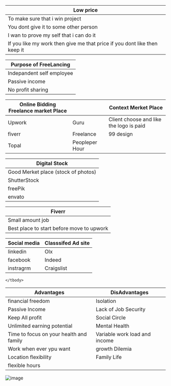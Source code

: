 
 <table>
    <thead>
      <tr>
        <th>Low price</th>
      </tr>
    </thead>
    <tbody>
        <tr>
            <td>To make sure that i win project</td>
        </tr>
        <tr>
            <td>You dont give it to some other person</td>
        </tr>
        <tr>
            <td>I wan to prove my self that i can do it</td>
        </tr>
        <tr>
            <td>If you like my work then give me that price if you dont like then keep it</td>
        </tr>
    </tbody>
  </table>
   <table>
    <thead>
      <tr>
        <th>Purpose of FreeLancing</th>
      </tr>
    </thead>
    <tbody>
        <tr>
            <td>Indepandent self employee</td>
        </tr>
        <tr>
            <td>Passive income </td>
        </tr>
        <tr>
            <td>No profit sharing</td>
        </tr>
    </tbody>
  </table>
  
   <table>
    <thead>
      <tr>
        <th>Online Bidding Freelance market Place</th>
        <th></th>
        <th>Context Merket Place</th>
      </tr>
    </thead>
    <tbody>
        <tr>
            <td>Upwork</td>
            <td>Guru</td>
            <td>Client choose and like the logo is paid</td>          
        </tr>
        <tr>
            <td>fiverr</td>
            <td>Freelance</td>
            <td>99 design</td>
        </tr>
        <tr>
            <td>Topal</td>
            <td>Peopleper Hour</td>
        </tr>
    </tbody>
  </table>
   <table>
    <thead>
      <tr>
        <th>Digital Stock</th>
      </tr>
    </thead>
    <tbody>
        <tr>
            <td>Good Merket place (stock of photos)</td>
        </tr>
        <tr>
            <td>ShutterStock</td>
        </tr>
         <tr>
           <td>freePik</td>
        </tr>
        <tr>
            <td>envato</td>
        </tr>
    </tbody>
  </table>
   <table>
    <thead>
      <tr>
        <th>Fiverr</th>
      </tr>
    </thead>
    <tbody>
        <tr>
            <td>Small amount job</td>
        </tr>
        <tr>
            <td>Best place to start before move to upwork</td>
        </tr>
    </tbody>
  </table>
     <table>
    <thead>
      <tr>
        <th>Social media</th>
        <th>Classsifed Ad site</th>
      </tr>
    </thead>
    <tbody>
        <tr>
            <td>linkedin</td>
            <td>Olx</td>
        </tr>
        <tr>
            <td>facebook</td>
            <td>Indeed</td>
        </tr>
        <tr>
            <td>instragrm</td>
            <td>Craigslist</td>
        </tr>
    </tbody>
  </table>
 <table>
    <thead>
      <tr>
        <th>Advantages</th>
        <th>DisAdvantages</th>     
      </tr>
    </thead>
    <tbody>
        <tr>
            <td>financial freedom</td>
            <td>Isolation</td>
        </tr>
        <tr>
            <td>Passive Income</td>
            <td>Lack of Job Security</td>        
        </tr>
        <tr>
            <td>Keep All profit</td>
            <td>Social Circle</td>        
        </tr>
        <tr>
            <td>Unlimited earning potential</td>
            <td>Mental Health</td>      
        </tr>
       <tr>
            <td>Time to focus on your health and family</td>
            <td>Variable work load and income</td>    
        </tr>
        <tr>
             <td>Work when ever ypu want</td>
             <td>growth Dilemia</td>
          </tr>
         <tr>
            <td>Location flexibility</td>
            <td>Family Life</td>
          </tr>
          <tr>
            <td>flexible hours</td>
        </tr>

    </tbody>
  </table>

  ![image](https://github.com/princit/FreeLancing/assets/29123911/c3785175-ec7d-4785-af35-003c5495cc1e)
